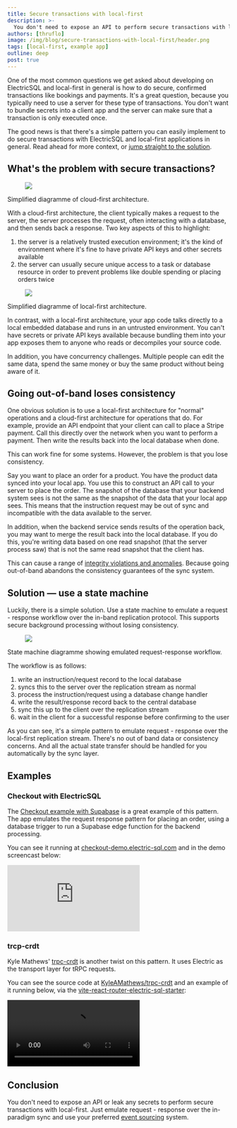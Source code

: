 ```yaml
---
title: Secure transactions with local-first
description: >-
  You don't need to expose an API to perform secure transactions with local-first. Just emulate request - response over the in-paradigm sync.
authors: [thruflo]
image: /img/blog/secure-transactions-with-local-first/header.png
tags: [local-first, example app]
outline: deep
post: true
---
```


One of the most common questions we get asked about developing on ElectricSQL and local-first in general is how to do secure, confirmed transactions like bookings and payments. <!--truncate-->It's a great question, because you typically need to use a server for these type of transactions. You don't want to bundle secrets into a client app and the server can make sure that a transaction is only executed once.

The good news is that there's a simple pattern you can easily implement to do secure transactions with ElectricSQL and local-first applications in general. Read ahead for more context, or [jump straight to the solution](#solution--use-a-state-machine).

## What's the problem with secure transactions?

<div class="my-6 mt-8">
  <figure class="figure border-solid mx-0 my-3 py-3">
    <a href="/img/blog/secure-transactions-with-local-first/cloud-first-with-bg.jpg"
        class="relative block text-center w-full no-visual"
        target="_blank">
      <img src="/img/blog/secure-transactions-with-local-first/cloud-first.png"
          class="figure-img img-fluid w-full mx-auto"
      />
    </a>
  </figure>
  <figcaption class="figure-caption text-end text-small mb-6 max-w-lg ml-auto">
    Simplified diagramme of cloud-first architecture.
  </figcaption>
</div>

With a cloud-first architecture, the client typically makes a request to the server, the server processes the request, often interacting with a database, and then sends back a response. Two key aspects of this to highlight:

1. the server is a relatively trusted execution environment; it's the kind of environment where it's fine to have private API keys and other secrets available
1. the server can usually secure unique access to a task or database resource in order to prevent problems like double spending or placing orders twice

<div class="my-6 mt-8">
  <figure class="figure border-solid mx-0 my-3 py-3">
    <a href="/img/blog/secure-transactions-with-local-first/local-first-with-bg.jpg"
        class="relative block text-center w-full no-visual"
        target="_blank">
      <img src="/img/blog/secure-transactions-with-local-first/local-first.png"
          class="figure-img img-fluid w-full mx-auto"
      />
    </a>
  </figure>
  <figcaption class="figure-caption text-end text-small mb-6 max-w-lg ml-auto">
    Simplified diagramme of local-first architecture.
  </figcaption>
</div>

In contrast, with a local-first architecture, your app code talks directly to a local embedded database and runs in an untrusted environment. You can't have secrets or private API keys available because bundling them into your app exposes them to anyone who reads or decompiles your source code.

In addition, you have concurrency challenges. Multiple people can edit the same data, spend the same money or buy the same product without being aware of it.

## Going out-of-band loses consistency

One obvious solution is to use a local-first architecture for "normal" operations and a cloud-first architecture for operations that do. For example, provide an API endpoint that your client can call to place a Stripe payment. Call this directly over the network when you want to perform a payment. Then write the results back into the local database when done.

This can work fine for some systems. However, the problem is that you lose consistency.

Say you want to place an order for a product. You have the product data synced into your local app. You use this to construct an API call to your server to place the order. The snapshot of the database that your backend system sees is not the same as the snapshot of the data that your local app sees. This means that the instruction request may be out of sync and incompatible with the data available to the server.

In addition, when the backend service sends results of the operation back, you may want to merge the result back into the local database. If you do this, you're writing data based on one read snapshot (that the server process saw) that is not the same read snapshot that the client has.

This can cause a range of [integrity violations and anomalies](https://legacy.electric-sql.com/docs/reference/integrity). Because going out-of-band abandons the consistency guarantees of the sync system.

## Solution &mdash; use a state machine

Luckily, there is a simple solution. Use a state machine to emulate a request - response workflow over the in-band replication protocol. This supports secure background processing without losing consistency.

<div class="my-6 mt-8">
  <figure class="figure border-solid mx-0 my-3 py-3">
    <a href="/img/blog/secure-transactions-with-local-first/state-machine.jpg"
        class="relative block text-center w-full no-visual"
        target="_blank">
      <img src="/img/blog/secure-transactions-with-local-first/state-machine.png"
          class="figure-img img-fluid w-full mx-auto"
      />
    </a>
  </figure>
  <figcaption class="figure-caption text-end text-small mb-6 max-w-lg ml-auto">
    State machine diagramme showing emulated request-response workflow.
  </figcaption>
</div>

The workflow is as follows:

1. write an instruction/request record to the local database
1. syncs this to the server over the replication stream as normal
1. process the instruction/request using a database change handler
1. write the result/response record back to the central database
1. sync this up to the client over the replication stream
1. wait in the client for a successful response before confirming to the user

As you can see, it's a simple pattern to emulate request - response over the local-first replication stream. There's no out of band data or consistency concerns. And all the actual state transfer should be handled for you automatically by the sync layer.

## Examples

### Checkout with ElectricSQL

The [Checkout example with Supabase](https://legacy.electric-sql.com/docs/examples/checkout) is a great example of this pattern. The app emulates the request response pattern for placing an order, using a database trigger to run a Supabase edge function for the backend processing.

You can see it running at [checkout-demo.electric-sql.com](http://checkout-demo.electric-sql.com/) and in the demo screencast below:

<div class="pb-4">
  <div class="card mt-4">
    <div class="embed-container w-100 max-w-md">
      <iframe src="https://www.youtube.com/embed/WhRBvJ4cUWk"
          frameborder="0"
          allow="encrypted-media; picture-in-picture"
          allowfullscreen>
      </iframe>
    </div>
  </div>
</div>

### trcp-crdt

Kyle Mathews' [trpc-crdt](https://bricolage.io/announcing-trpc-crdt/) is another twist on this pattern. It uses Electric as the transport layer for tRPC requests.

You can see the source code at [KyleAMathews/trpc-crdt](https://github.com/KyleAMathews/trpc-crdt) and an example of it running below, via the [vite-react-router-electric-sql-starter](https://github.com/KyleAMathews/vite-react-router-electric-sql-starter):

<div class="pb-4">
  <div class="card mt-4">
    <div class="embed-container w-100 max-w-md">
      <video class="w-full" controls>
        <source src="https://github.com/KyleAMathews/vite-react-router-electric-sql-starter/assets/71047/f91196c1-a04c-4e36-8477-e9d1ae977d8c"
        />
      </video>
    </div>
  </div>
</div>

## Conclusion

You don't need to expose an API or leak any secrets to perform secure transactions with local-first. Just emulate request - response over the in-paradigm sync and use your preferred [event sourcing](https://legacy.electric-sql.com/docs/integrations/event-sourcing) system.
